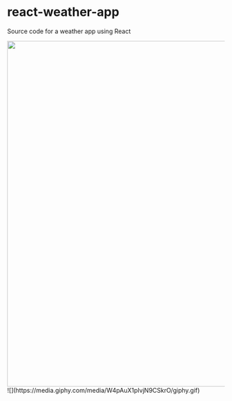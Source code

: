 # react-weather-app
Source code for a weather app using React

<img src="https://media.giphy.com/media/KCdrNuwKYAeyicgi3D/giphy.gif" width="800px"/>
![](https://media.giphy.com/media/W4pAuX1pIvjN9CSkrO/giphy.gif)
